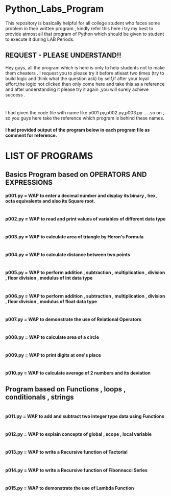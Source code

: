 # Python_Labs_Program
This repository is basically helpful for all college student who faces some problem in their written program , kindly refer this here i try my best to provide atmost all that program of Python which should be given to student to execute  it during LAB Periods.

## REQUEST -  PLEASE UNDERSTAND!!
Hey guys, all the program which is here is only to help students not to make them cheaters . I request you to please try it before atleast two times (try to build logic and think what the question ask) by self,if after your loyal effort,the logic not clicked then only come here and take this as a reference and after understanding it please try it again ,you will surely achieve success .

#
I had given the code file with name like p001.py,p002.py,p003.py .....so on , so you guys here take the reference which program is behind these names.


#### I had  provided output of the program  below in each program file  as comment for reference.

# LIST OF PROGRAMS

## Basics Program based on OPERATORS AND EXPRESSIONS

#### p001.py =    WAP to enter a decimal number and display its binary , hex, octa equivalents and also its Square root.
#
#### p002.py =    WAP to read and print values of variables of different data type
#
#### p003.py =    WAP to calculate area of triangle by Heron's Formula
#
#### p004.py =    WAP to calculate distance between two points
#
#### p005.py =    WAP to perform addition , subtraction , multiplication , division , floor division , modulus of int data type
#
#### p006.py =    WAP to perform addition , subtraction , multiplication , division , floor division , modulus of float data type
#
#### p007.py =    WAP to demonstrate the use of Relational Operators
#
#### p008.py =    WAP to calculate area of a circle
#
#### p009.py =    WAP to print digits at one's place
#
#### p010.py =    WAP to calculate average of 2 numbers and its deviation

##  Program based on Functions , loops , conditionals , strings
#
#### p011.py =    WAP to add and subtract two integer type data using Functions
#
#### p012.py =    WAP to explain concepts of global , scope , local variable
#
#### p013.py =    WAP to write a Recursive function of Factorial
#
#### p014.py =    WAP to write a Recursive function of Fibonnacci Series
#
#### p015.py =    WAP to demonstrate the use of Lambda Function

